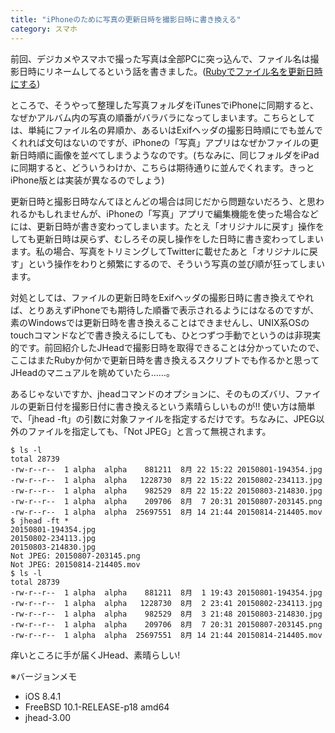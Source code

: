 ```yaml
---
title: "iPhoneのために写真の更新日時を撮影日時に書き換える"
category: スマホ
---
```


前回、デジカメやスマホで撮った写真は全部PCに突っ込んで、ファイル名は撮影日時にリネームしてるという話を書きました。([Rubyでファイル名を更新日時にする](20150802.html))

ところで、そうやって整理した写真フォルダをiTunesでiPhoneに同期すると、なぜかアルバム内の写真の順番がバラバラになってしまいます。こちらとしては、単純にファイル名の昇順か、あるいはExifヘッダの撮影日時順にでも並んでくれれば文句はないのですが、iPhoneの「写真」アプリはなぜかファイルの更新日時順に画像を並べてしまうようなのです。(ちなみに、同じフォルダをiPadに同期すると、どういうわけか、こちらは期待通りに並んでくれます。きっとiPhone版とは実装が異なるのでしょう)

更新日時と撮影日時なんてほとんどの場合は同じだから問題ないだろう、と思われるかもしれませんが、iPhoneの「写真」アプリで編集機能を使った場合などには、更新日時が書き変わってしまいます。たとえ「オリジナルに戻す」操作をしても更新日時は戻らず、むしろその戻し操作をした日時に書き変わってしまいます。私の場合、写真をトリミングしてTwitterに載せたあと「オリジナルに戻す」という操作をわりと頻繁にするので、そういう写真の並び順が狂ってしまいます。

対処としては、ファイルの更新日時をExifヘッダの撮影日時に書き換えてやれば、とりあえずiPhoneでも期待した順番で表示されるようにはなるのですが、素のWindowsでは更新日時を書き換えることはできませんし、UNIX系OSのtouchコマンドなどで書き換えるにしても、ひとつずつ手動でというのは非現実的です。前回紹介したJHeadで撮影日時を取得できることは分かっていたので、ここはまたRubyか何かで更新日時を書き換えるスクリプトでも作るかと思ってJHeadのマニュアルを眺めていたら……。

あるじゃないですか、jheadコマンドのオプションに、そのものズバリ、ファイルの更新日付を撮影日付に書き換えるという素晴らしいものが!! 使い方は簡単で、「jhead -ft」の引数に対象ファイルを指定するだけです。ちなみに、JPEG以外のファイルを指定しても、「Not JPEG」と言って無視されます。

```console
$ ls -l
total 28739
-rw-r--r--  1 alpha  alpha    881211  8月 22 15:22 20150801-194354.jpg
-rw-r--r--  1 alpha  alpha   1228730  8月 22 15:22 20150802-234113.jpg
-rw-r--r--  1 alpha  alpha    982529  8月 22 15:22 20150803-214830.jpg
-rw-r--r--  1 alpha  alpha    209706  8月  7 20:31 20150807-203145.png
-rw-r--r--  1 alpha  alpha  25697551  8月 14 21:44 20150814-214405.mov
$ jhead -ft *
20150801-194354.jpg
20150802-234113.jpg
20150803-214830.jpg
Not JPEG: 20150807-203145.png
Not JPEG: 20150814-214405.mov
$ ls -l
total 28739
-rw-r--r--  1 alpha  alpha    881211  8月  1 19:43 20150801-194354.jpg
-rw-r--r--  1 alpha  alpha   1228730  8月  2 23:41 20150802-234113.jpg
-rw-r--r--  1 alpha  alpha    982529  8月  3 21:48 20150803-214830.jpg
-rw-r--r--  1 alpha  alpha    209706  8月  7 20:31 20150807-203145.png
-rw-r--r--  1 alpha  alpha  25697551  8月 14 21:44 20150814-214405.mov
```

痒いところに手が届くJHead、素晴らしい!

※バージョンメモ

- iOS 8.4.1
- FreeBSD 10.1-RELEASE-p18 amd64
- jhead-3.00
